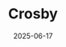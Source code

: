 ---  
layout: startup_page  
title: "Crosby"  
id: "crosbylegal.com"  
permalink: "/crosbycrosbylegal.com06172025/"  
website: "http://www.crosbylegal.com"  
funding_round: "Seed"  
funding_amount: "$5.8M"  
investors: "Sequoia, Bain Capital Ventures, Eric Glyman, Karim Atiyeh, Eric Wu, Jake Heller, Max Mullen, Zach Weinberg, Gil Shklarski, Josephine Chen, Alfred Lin"  
about: "Crosby is a law firm leveraging AI to provide legal services, primarily contract review, to startups at unprecedented speeds. They employ lawyers who utilize their internally developed AI to expedite processes, aiming to reduce contract review times to minutes. This approach directly addresses the traditional bottlenecks in legal services, such as contract negotiation."  
markets: "LegalTech, AI"  
hq: "Richardson, Texas, United States"  
founded_year: ""  
linkedin: "https://www.linkedin.com/company/kitocrosby"  
twitter: ""  
instagram: ""  
facebook: ""  
crunchbase: ""  
pitchbook: ""  

date_display: "17-Jun-2025"  
date: "2025-06-17"

# SEO Optimization  
meta_title: "Crosby - Seed Funding ($5.8M)"  
meta_description: "Crosby, Crosby is a law firm leveraging AI to provide legal services, primarily contract review, to startups at unprecedented speeds. They employ lawyers who ..."  
meta_keywords: "Crosby, LegalTech, AI, Seed funding"  
canonical_url: "https://startup.projectstartups.com/crosbycrosbylegal.com06172025/"  
---
